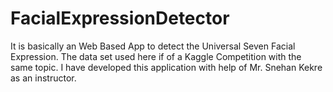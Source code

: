 # FacialExpressionDetector

It is basically an Web Based App to detect the Universal Seven Facial Expression.
The data set used here if of a Kaggle Competition with the same topic.
I have developed this application with help of Mr. Snehan Kekre as an instructor.

